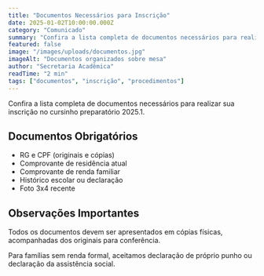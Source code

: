 ```yaml
---
title: "Documentos Necessários para Inscrição"
date: 2025-01-02T10:00:00.000Z
category: "Comunicado"
summary: "Confira a lista completa de documentos necessários para realizar sua inscrição no cursinho preparatório 2025.1."
featured: false
image: "/images/uploads/documentos.jpg"
imageAlt: "Documentos organizados sobre mesa"
author: "Secretaria Acadêmica"
readTime: "2 min"
tags: ["documentos", "inscrição", "procedimentos"]
---
```


Confira a lista completa de documentos necessários para realizar sua inscrição no cursinho preparatório 2025.1.

## Documentos Obrigatórios

- RG e CPF (originais e cópias)
- Comprovante de residência atual
- Comprovante de renda familiar
- Histórico escolar ou declaração
- Foto 3x4 recente

## Observações Importantes

Todos os documentos devem ser apresentados em cópias físicas, acompanhadas dos originais para conferência.

Para famílias sem renda formal, aceitamos declaração de próprio punho ou declaração da assistência social.